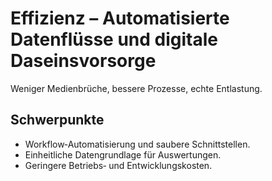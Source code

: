# Effizienz – Automatisierte Datenflüsse und digitale Daseinsvorsorge

Weniger Medienbrüche, bessere Prozesse, echte Entlastung.

## Schwerpunkte

- Workflow‑Automatisierung und saubere Schnittstellen.
- Einheitliche Datengrundlage für Auswertungen.
- Geringere Betriebs‑ und Entwicklungskosten.
